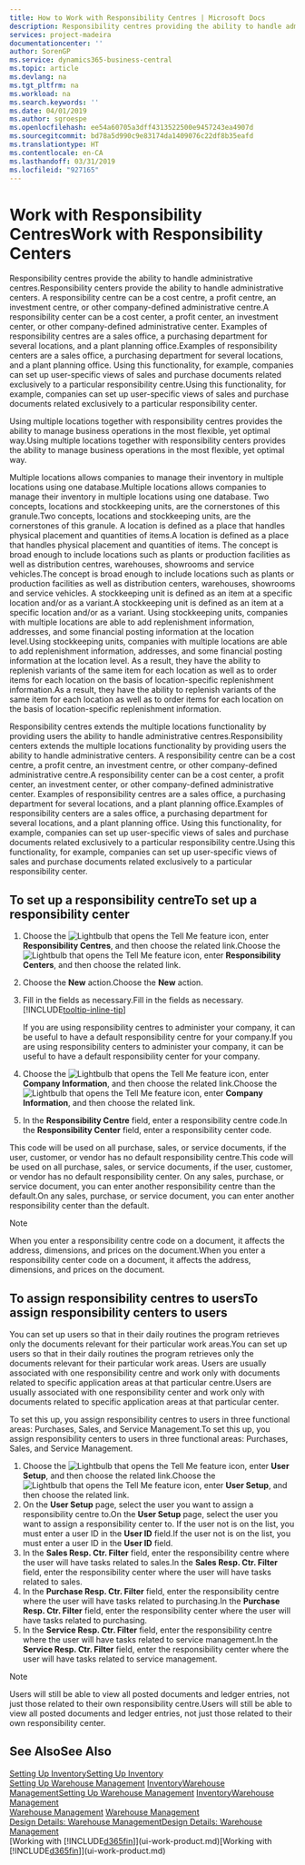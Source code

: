 ```yaml
---
title: How to Work with Responsibility Centres | Microsoft Docs
description: Responsibility centres providing the ability to handle administrative centres. A responsibility centre can be a cost centre, a profit centre, an investment centre, or other company-defined administrative centre.
services: project-madeira
documentationcenter: ''
author: SorenGP
ms.service: dynamics365-business-central
ms.topic: article
ms.devlang: na
ms.tgt_pltfrm: na
ms.workload: na
ms.search.keywords: ''
ms.date: 04/01/2019
ms.author: sgroespe
ms.openlocfilehash: ee54a60705a3dff4313522500e9457243ea4907d
ms.sourcegitcommit: bd78a5d990c9e83174da1409076c22df8b35eafd
ms.translationtype: HT
ms.contentlocale: en-CA
ms.lasthandoff: 03/31/2019
ms.locfileid: "927165"
---
```

# <a name="work-with-responsibility-centers"></a><span data-ttu-id="10c13-104">Work with Responsibility Centres</span><span class="sxs-lookup"><span data-stu-id="10c13-104">Work with Responsibility Centers</span></span>
<span data-ttu-id="10c13-105">Responsibility centres provide the ability to handle administrative centres.</span><span class="sxs-lookup"><span data-stu-id="10c13-105">Responsibility centers provide the ability to handle administrative centers.</span></span> <span data-ttu-id="10c13-106">A responsibility centre can be a cost centre, a profit centre, an investment centre, or other company-defined administrative centre.</span><span class="sxs-lookup"><span data-stu-id="10c13-106">A responsibility center can be a cost center, a profit center, an investment center, or other company-defined administrative center.</span></span> <span data-ttu-id="10c13-107">Examples of responsibility centres are a sales office, a purchasing department for several locations, and a plant planning office.</span><span class="sxs-lookup"><span data-stu-id="10c13-107">Examples of responsibility centers are a sales office, a purchasing department for several locations, and a plant planning office.</span></span> <span data-ttu-id="10c13-108">Using this functionality, for example, companies can set up user-specific views of sales and purchase documents related exclusively to a particular responsibility centre.</span><span class="sxs-lookup"><span data-stu-id="10c13-108">Using this functionality, for example, companies can set up user-specific views of sales and purchase documents related exclusively to a particular responsibility center.</span></span>  

<span data-ttu-id="10c13-109">Using multiple locations together with responsibility centres provides the ability to manage business operations in the most flexible, yet optimal way.</span><span class="sxs-lookup"><span data-stu-id="10c13-109">Using multiple locations together with responsibility centers provides the ability to manage business operations in the most flexible, yet optimal way.</span></span>

<span data-ttu-id="10c13-110">Multiple locations allows companies to manage their inventory in multiple locations using one database.</span><span class="sxs-lookup"><span data-stu-id="10c13-110">Multiple locations allows companies to manage their inventory in multiple locations using one database.</span></span> <span data-ttu-id="10c13-111">Two concepts, locations and stockkeeping units, are the cornerstones of this granule.</span><span class="sxs-lookup"><span data-stu-id="10c13-111">Two concepts, locations and stockkeeping units, are the cornerstones of this granule.</span></span> <span data-ttu-id="10c13-112">A location is defined as a place that handles physical placement and quantities of items.</span><span class="sxs-lookup"><span data-stu-id="10c13-112">A location is defined as a place that handles physical placement and quantities of items.</span></span> <span data-ttu-id="10c13-113">The concept is broad enough to include locations such as plants or production facilities as well as distribution centres, warehouses, showrooms and service vehicles.</span><span class="sxs-lookup"><span data-stu-id="10c13-113">The concept is broad enough to include locations such as plants or production facilities as well as distribution centers, warehouses, showrooms and service vehicles.</span></span> <span data-ttu-id="10c13-114">A stockkeeping unit is defined as an item at a specific location and/or as a variant.</span><span class="sxs-lookup"><span data-stu-id="10c13-114">A stockkeeping unit is defined as an item at a specific location and/or as a variant.</span></span> <span data-ttu-id="10c13-115">Using stockkeeping units, companies with multiple locations are able to add replenishment information, addresses, and some financial posting information at the location level.</span><span class="sxs-lookup"><span data-stu-id="10c13-115">Using stockkeeping units, companies with multiple locations are able to add replenishment information, addresses, and some financial posting information at the location level.</span></span> <span data-ttu-id="10c13-116">As a result, they have the ability to replenish variants of the same item for each location as well as to order items for each location on the basis of location-specific replenishment information.</span><span class="sxs-lookup"><span data-stu-id="10c13-116">As a result, they have the ability to replenish variants of the same item for each location as well as to order items for each location on the basis of location-specific replenishment information.</span></span>  

<span data-ttu-id="10c13-117">Responsibility centres extends the multiple locations functionality by providing users the ability to handle administrative centres.</span><span class="sxs-lookup"><span data-stu-id="10c13-117">Responsibility centers extends the multiple locations functionality by providing users the ability to handle administrative centers.</span></span> <span data-ttu-id="10c13-118">A responsibility centre can be a cost centre, a profit centre, an investment centre, or other company-defined administrative centre.</span><span class="sxs-lookup"><span data-stu-id="10c13-118">A responsibility center can be a cost center, a profit center, an investment center, or other company-defined administrative center.</span></span> <span data-ttu-id="10c13-119">Examples of responsibility centres are a sales office, a purchasing department for several locations, and a plant planning office.</span><span class="sxs-lookup"><span data-stu-id="10c13-119">Examples of responsibility centers are a sales office, a purchasing department for several locations, and a plant planning office.</span></span> <span data-ttu-id="10c13-120">Using this functionality, for example, companies can set up user-specific views of sales and purchase documents related exclusively to a particular responsibility centre.</span><span class="sxs-lookup"><span data-stu-id="10c13-120">Using this functionality, for example, companies can set up user-specific views of sales and purchase documents related exclusively to a particular responsibility center.</span></span>

## <a name="to-set-up-a-responsibility-center"></a><span data-ttu-id="10c13-121">To set up a responsibility centre</span><span class="sxs-lookup"><span data-stu-id="10c13-121">To set up a responsibility center</span></span>  
1.  <span data-ttu-id="10c13-122">Choose the ![Lightbulb that opens the Tell Me feature](media/ui-search/search_small.png "Tell me what you want to do") icon, enter **Responsibility Centres**, and then choose the related link.</span><span class="sxs-lookup"><span data-stu-id="10c13-122">Choose the ![Lightbulb that opens the Tell Me feature](media/ui-search/search_small.png "Tell me what you want to do") icon, enter **Responsibility Centers**, and then choose the related link.</span></span>  
2.  <span data-ttu-id="10c13-123">Choose the **New** action.</span><span class="sxs-lookup"><span data-stu-id="10c13-123">Choose the **New** action.</span></span>  
3.  <span data-ttu-id="10c13-124">Fill in the fields as necessary.</span><span class="sxs-lookup"><span data-stu-id="10c13-124">Fill in the fields as necessary.</span></span> [!INCLUDE[tooltip-inline-tip](includes/tooltip-inline-tip_md.md)]  

    <span data-ttu-id="10c13-125">If you are using responsibility centres to administer your company, it can be useful to have a default responsibility centre for your company.</span><span class="sxs-lookup"><span data-stu-id="10c13-125">If you are using responsibility centers to administer your company, it can be useful to have a default responsibility center for your company.</span></span>
4. <span data-ttu-id="10c13-126">Choose the ![Lightbulb that opens the Tell Me feature](media/ui-search/search_small.png "Tell me what you want to do") icon, enter **Company Information**, and then choose the related link.</span><span class="sxs-lookup"><span data-stu-id="10c13-126">Choose the ![Lightbulb that opens the Tell Me feature](media/ui-search/search_small.png "Tell me what you want to do") icon, enter **Company Information**, and then choose the related link.</span></span>
5. <span data-ttu-id="10c13-127">In the **Responsibility Centre** field, enter a responsibility centre code.</span><span class="sxs-lookup"><span data-stu-id="10c13-127">In the **Responsibility Center** field, enter a responsibility center code.</span></span>

<span data-ttu-id="10c13-128">This code will be used on all purchase, sales, or service documents, if the user, customer, or vendor has no default responsibility centre.</span><span class="sxs-lookup"><span data-stu-id="10c13-128">This code will be used on all purchase, sales, or service documents, if the user, customer, or vendor has no default responsibility center.</span></span> <span data-ttu-id="10c13-129">On any sales, purchase, or service document, you can enter another responsibility centre than the default.</span><span class="sxs-lookup"><span data-stu-id="10c13-129">On any sales, purchase, or service document, you can enter another responsibility center than the default.</span></span>

> [!NOTE]  
>  <span data-ttu-id="10c13-130">When you enter a responsibility centre code on a document, it affects the address, dimensions, and prices on the document.</span><span class="sxs-lookup"><span data-stu-id="10c13-130">When you enter a responsibility center code on a document, it affects the address, dimensions, and prices on the document.</span></span>  

## <a name="to-assign-responsibility-centers-to-users"></a><span data-ttu-id="10c13-131">To assign responsibility centres to users</span><span class="sxs-lookup"><span data-stu-id="10c13-131">To assign responsibility centers to users</span></span>  
<span data-ttu-id="10c13-132">You can set up users so that in their daily routines the program retrieves only the documents relevant for their particular work areas.</span><span class="sxs-lookup"><span data-stu-id="10c13-132">You can set up users so that in their daily routines the program retrieves only the documents relevant for their particular work areas.</span></span> <span data-ttu-id="10c13-133">Users are usually associated with one responsibility centre and work only with documents related to specific application areas at that particular centre.</span><span class="sxs-lookup"><span data-stu-id="10c13-133">Users are usually associated with one responsibility center and work only with documents related to specific application areas at that particular center.</span></span>  

<span data-ttu-id="10c13-134">To set this up, you assign responsibility centres to users in three functional areas: Purchases, Sales, and Service Management.</span><span class="sxs-lookup"><span data-stu-id="10c13-134">To set this up, you assign responsibility centers to users in three functional areas: Purchases, Sales, and Service Management.</span></span>  

1.  <span data-ttu-id="10c13-135">Choose the ![Lightbulb that opens the Tell Me feature](media/ui-search/search_small.png "Tell me what you want to do") icon, enter **User Setup**, and then choose the related link.</span><span class="sxs-lookup"><span data-stu-id="10c13-135">Choose the ![Lightbulb that opens the Tell Me feature](media/ui-search/search_small.png "Tell me what you want to do") icon, enter **User Setup**, and then choose the related link.</span></span>  
2.  <span data-ttu-id="10c13-136">On the **User Setup** page, select the user you want to assign a responsibility centre to.</span><span class="sxs-lookup"><span data-stu-id="10c13-136">On the **User Setup** page, select the user you want to assign a responsibility center to.</span></span> <span data-ttu-id="10c13-137">If the user not is on the list, you must enter a user ID in the **User ID** field.</span><span class="sxs-lookup"><span data-stu-id="10c13-137">If the user not is on the list, you must enter a user ID in the **User ID** field.</span></span>  
3.  <span data-ttu-id="10c13-138">In the **Sales Resp. Ctr. Filter** field, enter the responsibility centre where the user will have tasks related to sales.</span><span class="sxs-lookup"><span data-stu-id="10c13-138">In the **Sales Resp. Ctr. Filter** field, enter the responsibility center where the user will have tasks related to sales.</span></span>  
4.  <span data-ttu-id="10c13-139">In the **Purchase Resp. Ctr. Filter** field, enter the responsibility centre where the user will have tasks related to purchasing.</span><span class="sxs-lookup"><span data-stu-id="10c13-139">In the **Purchase Resp. Ctr. Filter** field, enter the responsibility center where the user will have tasks related to purchasing.</span></span>  
5.  <span data-ttu-id="10c13-140">In the **Service Resp. Ctr. Filter** field, enter the responsibility centre where the user will have tasks related to service management.</span><span class="sxs-lookup"><span data-stu-id="10c13-140">In the **Service Resp. Ctr. Filter** field, enter the responsibility center where the user will have tasks related to service management.</span></span>  

> [!NOTE]  
>  <span data-ttu-id="10c13-141">Users will still be able to view all posted documents and ledger entries, not just those related to their own responsibility centre.</span><span class="sxs-lookup"><span data-stu-id="10c13-141">Users will still be able to view all posted documents and ledger entries, not just those related to their own responsibility center.</span></span>

## <a name="see-also"></a><span data-ttu-id="10c13-142">See Also</span><span class="sxs-lookup"><span data-stu-id="10c13-142">See Also</span></span>  
[<span data-ttu-id="10c13-143">Setting Up Inventory</span><span class="sxs-lookup"><span data-stu-id="10c13-143">Setting Up Inventory</span></span>](inventory-setup-inventory.md)  
<span data-ttu-id="10c13-144">[Setting Up Warehouse Management](warehouse-setup-warehouse.md)
[Inventory](inventory-manage-inventory.md)[Warehouse Management](warehouse-manage-warehouse.md)</span><span class="sxs-lookup"><span data-stu-id="10c13-144">[Setting Up Warehouse Management](warehouse-setup-warehouse.md)
[Inventory](inventory-manage-inventory.md)[Warehouse Management](warehouse-manage-warehouse.md)</span></span>  
<span data-ttu-id="10c13-145">[Warehouse Management](warehouse-manage-warehouse.md)  </span><span class="sxs-lookup"><span data-stu-id="10c13-145">[Warehouse Management](warehouse-manage-warehouse.md)  </span></span>  
[<span data-ttu-id="10c13-146">Design Details: Warehouse Management</span><span class="sxs-lookup"><span data-stu-id="10c13-146">Design Details: Warehouse Management</span></span>](design-details-warehouse-management.md)  
<span data-ttu-id="10c13-147">[Working with [!INCLUDE[d365fin](includes/d365fin_md.md)]](ui-work-product.md)</span><span class="sxs-lookup"><span data-stu-id="10c13-147">[Working with [!INCLUDE[d365fin](includes/d365fin_md.md)]](ui-work-product.md)</span></span>

